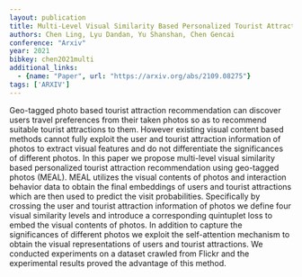 ```yaml
---
layout: publication
title: Multi-Level Visual Similarity Based Personalized Tourist Attraction Recommendation Using Geo-Tagged Photos
authors: Chen Ling, Lyu Dandan, Yu Shanshan, Chen Gencai
conference: "Arxiv"
year: 2021
bibkey: chen2021multi
additional_links:
  - {name: "Paper", url: "https://arxiv.org/abs/2109.08275"}
tags: ['ARXIV']
---
```

Geo-tagged photo based tourist attraction recommendation can discover users travel preferences from their taken photos so as to recommend suitable tourist attractions to them. However existing visual content based methods cannot fully exploit the user and tourist attraction information of photos to extract visual features and do not differentiate the significances of different photos. In this paper we propose multi-level visual similarity based personalized tourist attraction recommendation using geo-tagged photos (MEAL). MEAL utilizes the visual contents of photos and interaction behavior data to obtain the final embeddings of users and tourist attractions which are then used to predict the visit probabilities. Specifically by crossing the user and tourist attraction information of photos we define four visual similarity levels and introduce a corresponding quintuplet loss to embed the visual contents of photos. In addition to capture the significances of different photos we exploit the self-attention mechanism to obtain the visual representations of users and tourist attractions. We conducted experiments on a dataset crawled from Flickr and the experimental results proved the advantage of this method.
